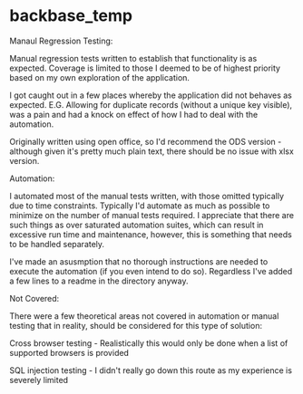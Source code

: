 # backbase_temp

Manaul Regression Testing:

Manual regression tests written to establish that functionality is as expected. Coverage is limited to those I deemed to be of highest priority based on my own exploration of the application.

I got caught out in a few places whereby the application did not behaves as expected. E.G. Allowing for duplicate records (without a unique key visible), was a pain and had a knock on effect of how I had to deal with the automation.

Originally written using open office, so I'd recommend the ODS version - although given it's pretty much plain text, there should be no issue with xlsx version.

Automation:

I automated most of the manual tests written, with those omitted typically due to time constraints. Typically I'd automate as much as possible to minimize on the number of manual tests required. I appreciate that there are such things as over saturated automation suites, which can result in excessive run time and maintenance, however, this is something that needs to be handled separately.

I've made an asusmption that no thorough instructions are needed to execute the automation (if you even intend to do so). Regardless I've added a few lines to a readme in the directory anyway.

Not Covered:

There were a few theoretical areas not covered in automation or manual testing that in reality, should be considered for this type of solution:

  Cross browser testing - Realistically this would only be done when a list of supported browsers is provided

  SQL injection testing - I didn't really go down this route as my experience is severely limited
